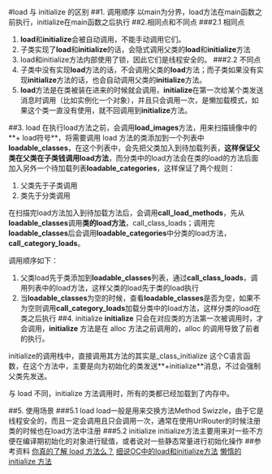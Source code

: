 #load 与 initialize 的区别
##1. 调用顺序
以main为分界，load方法在main函数之前执行，initialize在main函数之后执行
##2.相同点和不同点
###2.1 相同点
1. **load**和**initialize**会被自动调用，不能手动调用它们。
2. 子类实现了**load**和**initialize**的话，会隐式调用父类的**load**和**initialize**方法
3. load和initialize方法内部使用了锁，因此它们是线程安全的。
###2.2 不同点
1. 子类中没有实现**load**方法的话，不会调用父类的**load**方法；而子类如果没有实现**initialize**方法的话，也会自动调用父类的**initialize**方法。
2. **load**方法是在类被装在进来的时候就会调用，**initialize**在第一次给某个类发送消息时调用（比如实例化一个对象），并且只会调用一次，是懒加载模式，如果这个类一直没有使用，就不回调用到**initialize**方法。

##3. load
在执行load方法之前，会调用**load_images**方法，用来扫描镜像中的**+ load符号**，将需要调用 load 方法的类添加到一个列表中**loadable_classes**，在这个列表中，会先把父类加入到待加载列表，**这样保证父类在父类在子类钱调用load方法**，而分类中的load方法会在类的load的方法后面加入另外一个待加载列表**loadable_categories**，这样保证了两个规则：
1. 父类先于子类调用
2. 类先于分类调用

在扫描完load方法加入到待加载方法后，会调用**call_load_methods**，先从**loadable_classes**调用**类的load方法**，call_class_loads；调用完**loadable_classes**后会调用**loadable_categories**中分类的load方法，**call_category_loads**。

调用顺序如下：
1. 父类load先于类添加到**loadable_classes**列表，通过**call_class_loads**，调用列表中的load方法，这样父类的load先于类的load执行
2. 当**loadable_classes**为空的时候，查看**loadable_classes**是否为空，如果不为空则调用**call_category_loads**加载分类中的load方法，这样分类的load在类之后执行
##4. initialize
**initialize** 只会在对应类的方法第一次被调用时，才会调用，**initialize** 方法是在 alloc 方法之前调用的，alloc 的调用导致了前者的执行。

initialize的调用栈中，直接调用其方法的其实是_class_initialize 这个C语言函数，在这个方法中，主要是向为初始化的类发送**+initialize**消息，不过会强制父类先发送。

与 load 不同，initialize 方法调用时，所有的类都已经加载到了内存中。

##5. 使用场景
###5.1 load
load一般是用来交换方法Method Swizzle，由于它是线程安全的，而且一定会调用且只会调用一次，通常在使用UrlRouter的时候注册类的时候也在load方法中注册
###5.2 initialize
initialize方法主要用来对一些不方便在编译期初始化的对象进行赋值，或者说对一些静态常量进行初始化操作
##参考资料
[你真的了解 load 方法么？](https://segmentfault.com/a/1190000005025068)
[细说OC中的load和initialize方法](http://www.jianshu.com/p/d25f691f0b07)
[懒惰的 initialize 方法](http://draveness.me/initialize/)